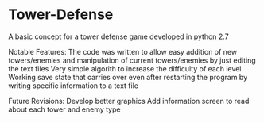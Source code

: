 # Tower-Defense
A basic concept for a tower defense game developed in python 2.7

Notable Features:
  The code was written to allow easy addition of new towers/enemies and manipulation of current towers/enemies by just editing the text files
  Very simple algorith to increase the difficulty of each level
  Working save state that carries over even after restarting the program by writing specific information to a text file

Future Revisions:
  Develop better graphics
  Add information screen to read about each tower and enemy type
